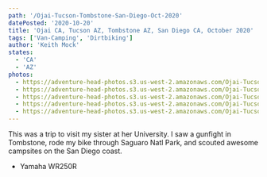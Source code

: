 ```yaml
---
path: '/Ojai-Tucson-Tombstone-San-Diego-Oct-2020'
datePosted: '2020-10-20'
title: 'Ojai CA, Tucson AZ, Tombstone AZ, San Diego CA, October 2020'
tags: ['Van-Camping', 'Dirtbiking']
author: 'Keith Mock'
states:
  - 'CA'
  - 'AZ'
photos:
  - https://adventure-head-photos.s3.us-west-2.amazonaws.com/Ojai-Tucson-Tombstone-SD-Oct-2020/IMG_6293.JPG
  - https://adventure-head-photos.s3.us-west-2.amazonaws.com/Ojai-Tucson-Tombstone-SD-Oct-2020/IMG_6283.JPG
  - https://adventure-head-photos.s3.us-west-2.amazonaws.com/Ojai-Tucson-Tombstone-SD-Oct-2020/IMG_6317.JPG
  - https://adventure-head-photos.s3.us-west-2.amazonaws.com/Ojai-Tucson-Tombstone-SD-Oct-2020/IMG_6326.JPG
  - https://adventure-head-photos.s3.us-west-2.amazonaws.com/Ojai-Tucson-Tombstone-SD-Oct-2020/IMG_6349.JPG
---
```


This was a trip to visit my sister at her University. I saw a gunfight in Tombstone, rode my bike through Saguaro Natl Park, and scouted awesome campsites on the San Diego coast.

- Yamaha WR250R
